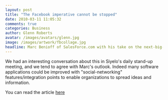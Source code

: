 ```yaml
---
layout: post
title: "The Facebook imperative cannot be stopped"
date: 2010-03-11 11:05:32
comments: true
categories: Business
author: Glenn Roberts
avatar: /images/avatars/glenn.jpg
image: /images/artwork/fbcollage.jpg
headline: Marc Benioff of SalesForce.com with his take on the next-big-thing in enterprise software - which will be more social, more mobile, more instant, and (hopefully) more productive.
---
```

We had an interesting conversation about this in Siyelo's daily stand-up meeting, and we tend to agree with Marc's outlook. Indeed many software applications could be improved with "social-networking" features/integration points to enable organizations to spread ideas and information.

You can read the article [here](http://techcrunch.com/2010/03/10/facebook-imperative-cannot-be-stopped/)
